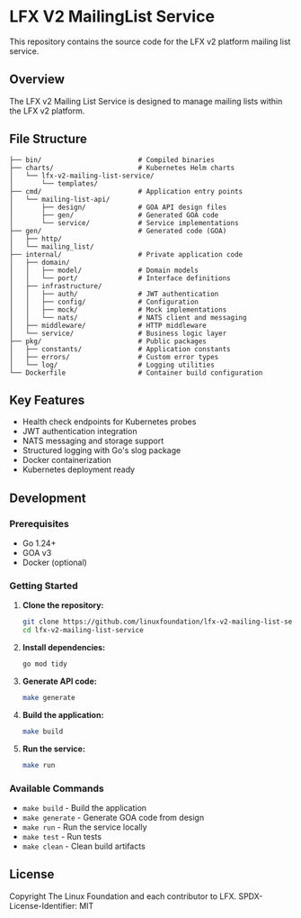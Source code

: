 # LFX V2 MailingList Service

This repository contains the source code for the LFX v2 platform mailing list service.

## Overview

The LFX v2 Mailing List Service is designed to manage mailing lists within the LFX v2 platform. 

## File Structure

```
├── bin/                        # Compiled binaries
├── charts/                     # Kubernetes Helm charts
│   └── lfx-v2-mailing-list-service/
│       └── templates/
├── cmd/                        # Application entry points
│   └── mailing-list-api/
│       ├── design/             # GOA API design files
│       ├── gen/                # Generated GOA code
│       └── service/            # Service implementations
├── gen/                        # Generated code (GOA)
│   ├── http/
│   └── mailing_list/
├── internal/                   # Private application code
│   ├── domain/
│   │   ├── model/              # Domain models
│   │   └── port/               # Interface definitions
│   ├── infrastructure/
│   │   ├── auth/               # JWT authentication
│   │   ├── config/             # Configuration
│   │   ├── mock/               # Mock implementations
│   │   └── nats/               # NATS client and messaging
│   ├── middleware/             # HTTP middleware
│   └── service/                # Business logic layer
├── pkg/                        # Public packages
│   ├── constants/              # Application constants
│   ├── errors/                 # Custom error types
│   └── log/                    # Logging utilities
└── Dockerfile                  # Container build configuration
```

## Key Features

- Health check endpoints for Kubernetes probes 
- JWT authentication integration
- NATS messaging and storage support
- Structured logging with Go's slog package
- Docker containerization
- Kubernetes deployment ready

## Development

### Prerequisites
- Go 1.24+
- GOA v3
- Docker (optional)

### Getting Started

1. **Clone the repository:**
   ```bash
   git clone https://github.com/linuxfoundation/lfx-v2-mailing-list-service.git
   cd lfx-v2-mailing-list-service
   ```

2. **Install dependencies:**
   ```bash
   go mod tidy
   ```

3. **Generate API code:**
   ```bash
   make generate
   ```

4. **Build the application:**
   ```bash
   make build
   ```

5. **Run the service:**
   ```bash
   make run
   ```

### Available Commands

- `make build` - Build the application
- `make generate` - Generate GOA code from design
- `make run` - Run the service locally
- `make test` - Run tests
- `make clean` - Clean build artifacts

## License

Copyright The Linux Foundation and each contributor to LFX.
SPDX-License-Identifier: MIT
